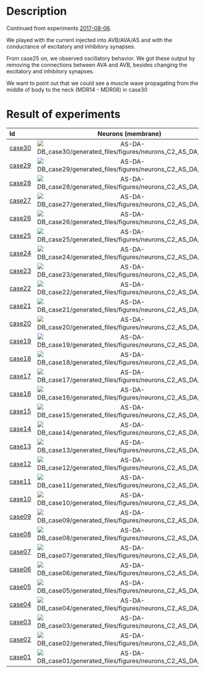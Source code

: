 # Description

Continued from experiments [2017-08-06](../2017-08-06/).

We played with the current injected into AVB/AVA/AS and with the conductance of excitatory and inhibitory synapses.

From case25 on, we observed oscillatory behavior.
We got these output by removing the connections between AVA and AVB, besides changing the excitatory and inhibitory synapses.

We want to point out that we could see a muscle wave propagating from the middle of body to the neck (MDR14 - MDR08) in case30 


# Result of experiments

| Id | Neurons (membrane) | Neurons (membrane) | Muscles (membrane) | Muscles (membrane) | Neurons (activity) | Neurons (activity) | Muscles (activity) | Muscles (activity) |
| :---         |     :---:      |     :---:     |     :---:     |     :---:     |     :---:     |     :---:     |     :---:     |     :---:     |
| [case30](AS-DA-DB_case30) | ![AS-DA-DB_case30/generated_files/figures/neurons_C2_AS_DA_DB.png](AS-DA-DB_case30/generated_files/figures/neurons_C2_AS_DA_DB.png "AS-DA-DB_case30/generated_files/figures/neurons_C2_AS_DA_DB") | ![AS-DA-DB_case30/generated_files/figures/traces_neuron_AS_DA_DB_C2.png](AS-DA-DB_case30/generated_files/figures/traces_neuron_AS_DA_DB_C2.png "AS-DA-DB_case30/generated_files/figures/traces_neuron_AS_DA_DB_C2") | ![AS-DA-DB_case30/generated_files/figures/muscles_C2_AS_DA_DB.png](AS-DA-DB_case30/generated_files/figures/muscles_C2_AS_DA_DB.png "AS-DA-DB_case30/generated_files/figures/muscles_C2_AS_DA_DB") | ![AS-DA-DB_case30/generated_files/figures/traces_muscles_AS_DA_DB_C2.png](AS-DA-DB_case30/generated_files/figures/traces_muscles_AS_DA_DB_C2.png "AS-DA-DB_case30/generated_files/figures/traces_muscles_AS_DA_DB_C2") | ![AS-DA-DB_case30/generated_files/figures/neuron_activity_C2_AS_DA_DB.png](AS-DA-DB_case30/generated_files/figures/neuron_activity_C2_AS_DA_DB.png "AS-DA-DB_case30/generated_files/figures/neuron_activity_C2_AS_DA_DB") | ![AS-DA-DB_case30/generated_files/figures/traces_neuron_activity_AS_DA_DB_C2.png](AS-DA-DB_case30/generated_files/figures/traces_neuron_activity_AS_DA_DB_C2.png "AS-DA-DB_case30/generated_files/figures/traces_neuron_activity_AS_DA_DB_C2") | ![AS-DA-DB_case30/generated_files/figures/muscle_activity_C2_AS_DA_DB.png](AS-DA-DB_case30/generated_files/figures/muscle_activity_C2_AS_DA_DB.png "AS-DA-DB_case30/generated_files/figures/muscle_activity_C2_AS_DA_DB") | ![AS-DA-DB_case30/generated_files/figures/traces_muscles_activity_AS_DA_DB_C2.png](AS-DA-DB_case30/generated_files/figures/traces_muscles_activity_AS_DA_DB_C2.png "AS-DA-DB_case30/generated_files/figures/traces_muscles_activity_AS_DA_DB_C2") |
| [case29](AS-DA-DB_case29) | ![AS-DA-DB_case29/generated_files/figures/neurons_C2_AS_DA_DB.png](AS-DA-DB_case29/generated_files/figures/neurons_C2_AS_DA_DB.png "AS-DA-DB_case29/generated_files/figures/neurons_C2_AS_DA_DB") | ![AS-DA-DB_case29/generated_files/figures/traces_neuron_AS_DA_DB_C2.png](AS-DA-DB_case29/generated_files/figures/traces_neuron_AS_DA_DB_C2.png "AS-DA-DB_case29/generated_files/figures/traces_neuron_AS_DA_DB_C2") | ![AS-DA-DB_case29/generated_files/figures/muscles_C2_AS_DA_DB.png](AS-DA-DB_case29/generated_files/figures/muscles_C2_AS_DA_DB.png "AS-DA-DB_case29/generated_files/figures/muscles_C2_AS_DA_DB") | ![AS-DA-DB_case29/generated_files/figures/traces_muscles_AS_DA_DB_C2.png](AS-DA-DB_case29/generated_files/figures/traces_muscles_AS_DA_DB_C2.png "AS-DA-DB_case29/generated_files/figures/traces_muscles_AS_DA_DB_C2") | ![AS-DA-DB_case29/generated_files/figures/neuron_activity_C2_AS_DA_DB.png](AS-DA-DB_case29/generated_files/figures/neuron_activity_C2_AS_DA_DB.png "AS-DA-DB_case29/generated_files/figures/neuron_activity_C2_AS_DA_DB") | ![AS-DA-DB_case29/generated_files/figures/traces_neuron_activity_AS_DA_DB_C2.png](AS-DA-DB_case29/generated_files/figures/traces_neuron_activity_AS_DA_DB_C2.png "AS-DA-DB_case29/generated_files/figures/traces_neuron_activity_AS_DA_DB_C2") | ![AS-DA-DB_case29/generated_files/figures/muscle_activity_C2_AS_DA_DB.png](AS-DA-DB_case29/generated_files/figures/muscle_activity_C2_AS_DA_DB.png "AS-DA-DB_case29/generated_files/figures/muscle_activity_C2_AS_DA_DB") | ![AS-DA-DB_case29/generated_files/figures/traces_muscles_activity_AS_DA_DB_C2.png](AS-DA-DB_case29/generated_files/figures/traces_muscles_activity_AS_DA_DB_C2.png "AS-DA-DB_case29/generated_files/figures/traces_muscles_activity_AS_DA_DB_C2") |
| [case28](AS-DA-DB_case28) | ![AS-DA-DB_case28/generated_files/figures/neurons_C2_AS_DA_DB.png](AS-DA-DB_case28/generated_files/figures/neurons_C2_AS_DA_DB.png "AS-DA-DB_case28/generated_files/figures/neurons_C2_AS_DA_DB") | ![AS-DA-DB_case28/generated_files/figures/traces_neuron_AS_DA_DB_C2.png](AS-DA-DB_case28/generated_files/figures/traces_neuron_AS_DA_DB_C2.png "AS-DA-DB_case28/generated_files/figures/traces_neuron_AS_DA_DB_C2") | ![AS-DA-DB_case28/generated_files/figures/muscles_C2_AS_DA_DB.png](AS-DA-DB_case28/generated_files/figures/muscles_C2_AS_DA_DB.png "AS-DA-DB_case28/generated_files/figures/muscles_C2_AS_DA_DB") | ![AS-DA-DB_case28/generated_files/figures/traces_muscles_AS_DA_DB_C2.png](AS-DA-DB_case28/generated_files/figures/traces_muscles_AS_DA_DB_C2.png "AS-DA-DB_case28/generated_files/figures/traces_muscles_AS_DA_DB_C2") | ![AS-DA-DB_case28/generated_files/figures/neuron_activity_C2_AS_DA_DB.png](AS-DA-DB_case28/generated_files/figures/neuron_activity_C2_AS_DA_DB.png "AS-DA-DB_case28/generated_files/figures/neuron_activity_C2_AS_DA_DB") | ![AS-DA-DB_case28/generated_files/figures/traces_neuron_activity_AS_DA_DB_C2.png](AS-DA-DB_case28/generated_files/figures/traces_neuron_activity_AS_DA_DB_C2.png "AS-DA-DB_case28/generated_files/figures/traces_neuron_activity_AS_DA_DB_C2") | ![AS-DA-DB_case28/generated_files/figures/muscle_activity_C2_AS_DA_DB.png](AS-DA-DB_case28/generated_files/figures/muscle_activity_C2_AS_DA_DB.png "AS-DA-DB_case28/generated_files/figures/muscle_activity_C2_AS_DA_DB") | ![AS-DA-DB_case28/generated_files/figures/traces_muscles_activity_AS_DA_DB_C2.png](AS-DA-DB_case28/generated_files/figures/traces_muscles_activity_AS_DA_DB_C2.png "AS-DA-DB_case28/generated_files/figures/traces_muscles_activity_AS_DA_DB_C2") |
| [case27](AS-DA-DB_case27) | ![AS-DA-DB_case27/generated_files/figures/neurons_C2_AS_DA_DB.png](AS-DA-DB_case27/generated_files/figures/neurons_C2_AS_DA_DB.png "AS-DA-DB_case27/generated_files/figures/neurons_C2_AS_DA_DB") | ![AS-DA-DB_case27/generated_files/figures/traces_neuron_AS_DA_DB_C2.png](AS-DA-DB_case27/generated_files/figures/traces_neuron_AS_DA_DB_C2.png "AS-DA-DB_case27/generated_files/figures/traces_neuron_AS_DA_DB_C2") | ![AS-DA-DB_case27/generated_files/figures/muscles_C2_AS_DA_DB.png](AS-DA-DB_case27/generated_files/figures/muscles_C2_AS_DA_DB.png "AS-DA-DB_case27/generated_files/figures/muscles_C2_AS_DA_DB") | ![AS-DA-DB_case27/generated_files/figures/traces_muscles_AS_DA_DB_C2.png](AS-DA-DB_case27/generated_files/figures/traces_muscles_AS_DA_DB_C2.png "AS-DA-DB_case27/generated_files/figures/traces_muscles_AS_DA_DB_C2") | ![AS-DA-DB_case27/generated_files/figures/neuron_activity_C2_AS_DA_DB.png](AS-DA-DB_case27/generated_files/figures/neuron_activity_C2_AS_DA_DB.png "AS-DA-DB_case27/generated_files/figures/neuron_activity_C2_AS_DA_DB") | ![AS-DA-DB_case27/generated_files/figures/traces_neuron_activity_AS_DA_DB_C2.png](AS-DA-DB_case27/generated_files/figures/traces_neuron_activity_AS_DA_DB_C2.png "AS-DA-DB_case27/generated_files/figures/traces_neuron_activity_AS_DA_DB_C2") | ![AS-DA-DB_case27/generated_files/figures/muscle_activity_C2_AS_DA_DB.png](AS-DA-DB_case27/generated_files/figures/muscle_activity_C2_AS_DA_DB.png "AS-DA-DB_case27/generated_files/figures/muscle_activity_C2_AS_DA_DB") | ![AS-DA-DB_case27/generated_files/figures/traces_muscles_activity_AS_DA_DB_C2.png](AS-DA-DB_case27/generated_files/figures/traces_muscles_activity_AS_DA_DB_C2.png "AS-DA-DB_case27/generated_files/figures/traces_muscles_activity_AS_DA_DB_C2") |
| [case26](AS-DA-DB_case26) | ![AS-DA-DB_case26/generated_files/figures/neurons_C2_AS_DA_DB.png](AS-DA-DB_case26/generated_files/figures/neurons_C2_AS_DA_DB.png "AS-DA-DB_case26/generated_files/figures/neurons_C2_AS_DA_DB") | ![AS-DA-DB_case26/generated_files/figures/traces_neuron_AS_DA_DB_C2.png](AS-DA-DB_case26/generated_files/figures/traces_neuron_AS_DA_DB_C2.png "AS-DA-DB_case26/generated_files/figures/traces_neuron_AS_DA_DB_C2") | ![AS-DA-DB_case26/generated_files/figures/muscles_C2_AS_DA_DB.png](AS-DA-DB_case26/generated_files/figures/muscles_C2_AS_DA_DB.png "AS-DA-DB_case26/generated_files/figures/muscles_C2_AS_DA_DB") | ![AS-DA-DB_case26/generated_files/figures/traces_muscles_AS_DA_DB_C2.png](AS-DA-DB_case26/generated_files/figures/traces_muscles_AS_DA_DB_C2.png "AS-DA-DB_case26/generated_files/figures/traces_muscles_AS_DA_DB_C2") | ![AS-DA-DB_case26/generated_files/figures/neuron_activity_C2_AS_DA_DB.png](AS-DA-DB_case26/generated_files/figures/neuron_activity_C2_AS_DA_DB.png "AS-DA-DB_case26/generated_files/figures/neuron_activity_C2_AS_DA_DB") | ![AS-DA-DB_case26/generated_files/figures/traces_neuron_activity_AS_DA_DB_C2.png](AS-DA-DB_case26/generated_files/figures/traces_neuron_activity_AS_DA_DB_C2.png "AS-DA-DB_case26/generated_files/figures/traces_neuron_activity_AS_DA_DB_C2") | ![AS-DA-DB_case26/generated_files/figures/muscle_activity_C2_AS_DA_DB.png](AS-DA-DB_case26/generated_files/figures/muscle_activity_C2_AS_DA_DB.png "AS-DA-DB_case26/generated_files/figures/muscle_activity_C2_AS_DA_DB") | ![AS-DA-DB_case26/generated_files/figures/traces_muscles_activity_AS_DA_DB_C2.png](AS-DA-DB_case26/generated_files/figures/traces_muscles_activity_AS_DA_DB_C2.png "AS-DA-DB_case26/generated_files/figures/traces_muscles_activity_AS_DA_DB_C2") |
| [case25](AS-DA-DB_case25) | ![AS-DA-DB_case25/generated_files/figures/neurons_C2_AS_DA_DB.png](AS-DA-DB_case25/generated_files/figures/neurons_C2_AS_DA_DB.png "AS-DA-DB_case25/generated_files/figures/neurons_C2_AS_DA_DB") | ![AS-DA-DB_case25/generated_files/figures/traces_neuron_AS_DA_DB_C2.png](AS-DA-DB_case25/generated_files/figures/traces_neuron_AS_DA_DB_C2.png "AS-DA-DB_case25/generated_files/figures/traces_neuron_AS_DA_DB_C2") | ![AS-DA-DB_case25/generated_files/figures/muscles_C2_AS_DA_DB.png](AS-DA-DB_case25/generated_files/figures/muscles_C2_AS_DA_DB.png "AS-DA-DB_case25/generated_files/figures/muscles_C2_AS_DA_DB") | ![AS-DA-DB_case25/generated_files/figures/traces_muscles_AS_DA_DB_C2.png](AS-DA-DB_case25/generated_files/figures/traces_muscles_AS_DA_DB_C2.png "AS-DA-DB_case25/generated_files/figures/traces_muscles_AS_DA_DB_C2") | ![AS-DA-DB_case25/generated_files/figures/neuron_activity_C2_AS_DA_DB.png](AS-DA-DB_case25/generated_files/figures/neuron_activity_C2_AS_DA_DB.png "AS-DA-DB_case25/generated_files/figures/neuron_activity_C2_AS_DA_DB") | ![AS-DA-DB_case25/generated_files/figures/traces_neuron_activity_AS_DA_DB_C2.png](AS-DA-DB_case25/generated_files/figures/traces_neuron_activity_AS_DA_DB_C2.png "AS-DA-DB_case25/generated_files/figures/traces_neuron_activity_AS_DA_DB_C2") | ![AS-DA-DB_case25/generated_files/figures/muscle_activity_C2_AS_DA_DB.png](AS-DA-DB_case25/generated_files/figures/muscle_activity_C2_AS_DA_DB.png "AS-DA-DB_case25/generated_files/figures/muscle_activity_C2_AS_DA_DB") | ![AS-DA-DB_case25/generated_files/figures/traces_muscles_activity_AS_DA_DB_C2.png](AS-DA-DB_case25/generated_files/figures/traces_muscles_activity_AS_DA_DB_C2.png "AS-DA-DB_case25/generated_files/figures/traces_muscles_activity_AS_DA_DB_C2") |
| [case24](AS-DA-DB_case24) | ![AS-DA-DB_case24/generated_files/figures/neurons_C2_AS_DA_DB.png](AS-DA-DB_case24/generated_files/figures/neurons_C2_AS_DA_DB.png "AS-DA-DB_case24/generated_files/figures/neurons_C2_AS_DA_DB") | ![AS-DA-DB_case24/generated_files/figures/traces_neuron_AS_DA_DB_C2.png](AS-DA-DB_case24/generated_files/figures/traces_neuron_AS_DA_DB_C2.png "AS-DA-DB_case24/generated_files/figures/traces_neuron_AS_DA_DB_C2") | ![AS-DA-DB_case24/generated_files/figures/muscles_C2_AS_DA_DB.png](AS-DA-DB_case24/generated_files/figures/muscles_C2_AS_DA_DB.png "AS-DA-DB_case24/generated_files/figures/muscles_C2_AS_DA_DB") | ![AS-DA-DB_case24/generated_files/figures/traces_muscles_AS_DA_DB_C2.png](AS-DA-DB_case24/generated_files/figures/traces_muscles_AS_DA_DB_C2.png "AS-DA-DB_case24/generated_files/figures/traces_muscles_AS_DA_DB_C2") | ![AS-DA-DB_case24/generated_files/figures/neuron_activity_C2_AS_DA_DB.png](AS-DA-DB_case24/generated_files/figures/neuron_activity_C2_AS_DA_DB.png "AS-DA-DB_case24/generated_files/figures/neuron_activity_C2_AS_DA_DB") | ![AS-DA-DB_case24/generated_files/figures/traces_neuron_activity_AS_DA_DB_C2.png](AS-DA-DB_case24/generated_files/figures/traces_neuron_activity_AS_DA_DB_C2.png "AS-DA-DB_case24/generated_files/figures/traces_neuron_activity_AS_DA_DB_C2") | ![AS-DA-DB_case24/generated_files/figures/muscle_activity_C2_AS_DA_DB.png](AS-DA-DB_case24/generated_files/figures/muscle_activity_C2_AS_DA_DB.png "AS-DA-DB_case24/generated_files/figures/muscle_activity_C2_AS_DA_DB") | ![AS-DA-DB_case24/generated_files/figures/traces_muscles_activity_AS_DA_DB_C2.png](AS-DA-DB_case24/generated_files/figures/traces_muscles_activity_AS_DA_DB_C2.png "AS-DA-DB_case24/generated_files/figures/traces_muscles_activity_AS_DA_DB_C2") |
| [case23](AS-DA-DB_case23) | ![AS-DA-DB_case23/generated_files/figures/neurons_C2_AS_DA_DB.png](AS-DA-DB_case23/generated_files/figures/neurons_C2_AS_DA_DB.png "AS-DA-DB_case23/generated_files/figures/neurons_C2_AS_DA_DB") | ![AS-DA-DB_case23/generated_files/figures/traces_neuron_AS_DA_DB_C2.png](AS-DA-DB_case23/generated_files/figures/traces_neuron_AS_DA_DB_C2.png "AS-DA-DB_case23/generated_files/figures/traces_neuron_AS_DA_DB_C2") | ![AS-DA-DB_case23/generated_files/figures/muscles_C2_AS_DA_DB.png](AS-DA-DB_case23/generated_files/figures/muscles_C2_AS_DA_DB.png "AS-DA-DB_case23/generated_files/figures/muscles_C2_AS_DA_DB") | ![AS-DA-DB_case23/generated_files/figures/traces_muscles_AS_DA_DB_C2.png](AS-DA-DB_case23/generated_files/figures/traces_muscles_AS_DA_DB_C2.png "AS-DA-DB_case23/generated_files/figures/traces_muscles_AS_DA_DB_C2") | ![AS-DA-DB_case23/generated_files/figures/neuron_activity_C2_AS_DA_DB.png](AS-DA-DB_case23/generated_files/figures/neuron_activity_C2_AS_DA_DB.png "AS-DA-DB_case23/generated_files/figures/neuron_activity_C2_AS_DA_DB") | ![AS-DA-DB_case23/generated_files/figures/traces_neuron_activity_AS_DA_DB_C2.png](AS-DA-DB_case23/generated_files/figures/traces_neuron_activity_AS_DA_DB_C2.png "AS-DA-DB_case23/generated_files/figures/traces_neuron_activity_AS_DA_DB_C2") | ![AS-DA-DB_case23/generated_files/figures/muscle_activity_C2_AS_DA_DB.png](AS-DA-DB_case23/generated_files/figures/muscle_activity_C2_AS_DA_DB.png "AS-DA-DB_case23/generated_files/figures/muscle_activity_C2_AS_DA_DB") | ![AS-DA-DB_case23/generated_files/figures/traces_muscles_activity_AS_DA_DB_C2.png](AS-DA-DB_case23/generated_files/figures/traces_muscles_activity_AS_DA_DB_C2.png "AS-DA-DB_case23/generated_files/figures/traces_muscles_activity_AS_DA_DB_C2") |
| [case22](AS-DA-DB_case22) | ![AS-DA-DB_case22/generated_files/figures/neurons_C2_AS_DA_DB.png](AS-DA-DB_case22/generated_files/figures/neurons_C2_AS_DA_DB.png "AS-DA-DB_case22/generated_files/figures/neurons_C2_AS_DA_DB") | ![AS-DA-DB_case22/generated_files/figures/traces_neuron_AS_DA_DB_C2.png](AS-DA-DB_case22/generated_files/figures/traces_neuron_AS_DA_DB_C2.png "AS-DA-DB_case22/generated_files/figures/traces_neuron_AS_DA_DB_C2") | ![AS-DA-DB_case22/generated_files/figures/muscles_C2_AS_DA_DB.png](AS-DA-DB_case22/generated_files/figures/muscles_C2_AS_DA_DB.png "AS-DA-DB_case22/generated_files/figures/muscles_C2_AS_DA_DB") | ![AS-DA-DB_case22/generated_files/figures/traces_muscles_AS_DA_DB_C2.png](AS-DA-DB_case22/generated_files/figures/traces_muscles_AS_DA_DB_C2.png "AS-DA-DB_case22/generated_files/figures/traces_muscles_AS_DA_DB_C2") | ![AS-DA-DB_case22/generated_files/figures/neuron_activity_C2_AS_DA_DB.png](AS-DA-DB_case22/generated_files/figures/neuron_activity_C2_AS_DA_DB.png "AS-DA-DB_case22/generated_files/figures/neuron_activity_C2_AS_DA_DB") | ![AS-DA-DB_case22/generated_files/figures/traces_neuron_activity_AS_DA_DB_C2.png](AS-DA-DB_case22/generated_files/figures/traces_neuron_activity_AS_DA_DB_C2.png "AS-DA-DB_case22/generated_files/figures/traces_neuron_activity_AS_DA_DB_C2") | ![AS-DA-DB_case22/generated_files/figures/muscle_activity_C2_AS_DA_DB.png](AS-DA-DB_case22/generated_files/figures/muscle_activity_C2_AS_DA_DB.png "AS-DA-DB_case22/generated_files/figures/muscle_activity_C2_AS_DA_DB") | ![AS-DA-DB_case22/generated_files/figures/traces_muscles_activity_AS_DA_DB_C2.png](AS-DA-DB_case22/generated_files/figures/traces_muscles_activity_AS_DA_DB_C2.png "AS-DA-DB_case22/generated_files/figures/traces_muscles_activity_AS_DA_DB_C2") |
| [case21](AS-DA-DB_case21) | ![AS-DA-DB_case21/generated_files/figures/neurons_C2_AS_DA_DB.png](AS-DA-DB_case21/generated_files/figures/neurons_C2_AS_DA_DB.png "AS-DA-DB_case21/generated_files/figures/neurons_C2_AS_DA_DB") | ![AS-DA-DB_case21/generated_files/figures/traces_neuron_AS_DA_DB_C2.png](AS-DA-DB_case21/generated_files/figures/traces_neuron_AS_DA_DB_C2.png "AS-DA-DB_case21/generated_files/figures/traces_neuron_AS_DA_DB_C2") | ![AS-DA-DB_case21/generated_files/figures/muscles_C2_AS_DA_DB.png](AS-DA-DB_case21/generated_files/figures/muscles_C2_AS_DA_DB.png "AS-DA-DB_case21/generated_files/figures/muscles_C2_AS_DA_DB") | ![AS-DA-DB_case21/generated_files/figures/traces_muscles_AS_DA_DB_C2.png](AS-DA-DB_case21/generated_files/figures/traces_muscles_AS_DA_DB_C2.png "AS-DA-DB_case21/generated_files/figures/traces_muscles_AS_DA_DB_C2") | ![AS-DA-DB_case21/generated_files/figures/neuron_activity_C2_AS_DA_DB.png](AS-DA-DB_case21/generated_files/figures/neuron_activity_C2_AS_DA_DB.png "AS-DA-DB_case21/generated_files/figures/neuron_activity_C2_AS_DA_DB") | ![AS-DA-DB_case21/generated_files/figures/traces_neuron_activity_AS_DA_DB_C2.png](AS-DA-DB_case21/generated_files/figures/traces_neuron_activity_AS_DA_DB_C2.png "AS-DA-DB_case21/generated_files/figures/traces_neuron_activity_AS_DA_DB_C2") | ![AS-DA-DB_case21/generated_files/figures/muscle_activity_C2_AS_DA_DB.png](AS-DA-DB_case21/generated_files/figures/muscle_activity_C2_AS_DA_DB.png "AS-DA-DB_case21/generated_files/figures/muscle_activity_C2_AS_DA_DB") | ![AS-DA-DB_case21/generated_files/figures/traces_muscles_activity_AS_DA_DB_C2.png](AS-DA-DB_case21/generated_files/figures/traces_muscles_activity_AS_DA_DB_C2.png "AS-DA-DB_case21/generated_files/figures/traces_muscles_activity_AS_DA_DB_C2") |
| [case20](AS-DA-DB_case20) | ![AS-DA-DB_case20/generated_files/figures/neurons_C2_AS_DA_DB.png](AS-DA-DB_case20/generated_files/figures/neurons_C2_AS_DA_DB.png "AS-DA-DB_case20/generated_files/figures/neurons_C2_AS_DA_DB") | ![AS-DA-DB_case20/generated_files/figures/traces_neuron_AS_DA_DB_C2.png](AS-DA-DB_case20/generated_files/figures/traces_neuron_AS_DA_DB_C2.png "AS-DA-DB_case20/generated_files/figures/traces_neuron_AS_DA_DB_C2") | ![AS-DA-DB_case20/generated_files/figures/muscles_C2_AS_DA_DB.png](AS-DA-DB_case20/generated_files/figures/muscles_C2_AS_DA_DB.png "AS-DA-DB_case20/generated_files/figures/muscles_C2_AS_DA_DB") | ![AS-DA-DB_case20/generated_files/figures/traces_muscles_AS_DA_DB_C2.png](AS-DA-DB_case20/generated_files/figures/traces_muscles_AS_DA_DB_C2.png "AS-DA-DB_case20/generated_files/figures/traces_muscles_AS_DA_DB_C2") | ![AS-DA-DB_case20/generated_files/figures/neuron_activity_C2_AS_DA_DB.png](AS-DA-DB_case20/generated_files/figures/neuron_activity_C2_AS_DA_DB.png "AS-DA-DB_case20/generated_files/figures/neuron_activity_C2_AS_DA_DB") | ![AS-DA-DB_case20/generated_files/figures/traces_neuron_activity_AS_DA_DB_C2.png](AS-DA-DB_case20/generated_files/figures/traces_neuron_activity_AS_DA_DB_C2.png "AS-DA-DB_case20/generated_files/figures/traces_neuron_activity_AS_DA_DB_C2") | ![AS-DA-DB_case20/generated_files/figures/muscle_activity_C2_AS_DA_DB.png](AS-DA-DB_case20/generated_files/figures/muscle_activity_C2_AS_DA_DB.png "AS-DA-DB_case20/generated_files/figures/muscle_activity_C2_AS_DA_DB") | ![AS-DA-DB_case20/generated_files/figures/traces_muscles_activity_AS_DA_DB_C2.png](AS-DA-DB_case20/generated_files/figures/traces_muscles_activity_AS_DA_DB_C2.png "AS-DA-DB_case20/generated_files/figures/traces_muscles_activity_AS_DA_DB_C2") |
| [case19](AS-DA-DB_case19) | ![AS-DA-DB_case19/generated_files/figures/neurons_C2_AS_DA_DB.png](AS-DA-DB_case19/generated_files/figures/neurons_C2_AS_DA_DB.png "AS-DA-DB_case19/generated_files/figures/neurons_C2_AS_DA_DB") | ![AS-DA-DB_case19/generated_files/figures/traces_neuron_AS_DA_DB_C2.png](AS-DA-DB_case19/generated_files/figures/traces_neuron_AS_DA_DB_C2.png "AS-DA-DB_case19/generated_files/figures/traces_neuron_AS_DA_DB_C2") | ![AS-DA-DB_case19/generated_files/figures/muscles_C2_AS_DA_DB.png](AS-DA-DB_case19/generated_files/figures/muscles_C2_AS_DA_DB.png "AS-DA-DB_case19/generated_files/figures/muscles_C2_AS_DA_DB") | ![AS-DA-DB_case19/generated_files/figures/traces_muscles_AS_DA_DB_C2.png](AS-DA-DB_case19/generated_files/figures/traces_muscles_AS_DA_DB_C2.png "AS-DA-DB_case19/generated_files/figures/traces_muscles_AS_DA_DB_C2") | ![AS-DA-DB_case19/generated_files/figures/neuron_activity_C2_AS_DA_DB.png](AS-DA-DB_case19/generated_files/figures/neuron_activity_C2_AS_DA_DB.png "AS-DA-DB_case19/generated_files/figures/neuron_activity_C2_AS_DA_DB") | ![AS-DA-DB_case19/generated_files/figures/traces_neuron_activity_AS_DA_DB_C2.png](AS-DA-DB_case19/generated_files/figures/traces_neuron_activity_AS_DA_DB_C2.png "AS-DA-DB_case19/generated_files/figures/traces_neuron_activity_AS_DA_DB_C2") | ![AS-DA-DB_case19/generated_files/figures/muscle_activity_C2_AS_DA_DB.png](AS-DA-DB_case19/generated_files/figures/muscle_activity_C2_AS_DA_DB.png "AS-DA-DB_case19/generated_files/figures/muscle_activity_C2_AS_DA_DB") | ![AS-DA-DB_case19/generated_files/figures/traces_muscles_activity_AS_DA_DB_C2.png](AS-DA-DB_case19/generated_files/figures/traces_muscles_activity_AS_DA_DB_C2.png "AS-DA-DB_case19/generated_files/figures/traces_muscles_activity_AS_DA_DB_C2") |
| [case18](AS-DA-DB_case18) | ![AS-DA-DB_case18/generated_files/figures/neurons_C2_AS_DA_DB.png](AS-DA-DB_case18/generated_files/figures/neurons_C2_AS_DA_DB.png "AS-DA-DB_case18/generated_files/figures/neurons_C2_AS_DA_DB") | ![AS-DA-DB_case18/generated_files/figures/traces_neuron_AS_DA_DB_C2.png](AS-DA-DB_case18/generated_files/figures/traces_neuron_AS_DA_DB_C2.png "AS-DA-DB_case18/generated_files/figures/traces_neuron_AS_DA_DB_C2") | ![AS-DA-DB_case18/generated_files/figures/muscles_C2_AS_DA_DB.png](AS-DA-DB_case18/generated_files/figures/muscles_C2_AS_DA_DB.png "AS-DA-DB_case18/generated_files/figures/muscles_C2_AS_DA_DB") | ![AS-DA-DB_case18/generated_files/figures/traces_muscles_AS_DA_DB_C2.png](AS-DA-DB_case18/generated_files/figures/traces_muscles_AS_DA_DB_C2.png "AS-DA-DB_case18/generated_files/figures/traces_muscles_AS_DA_DB_C2") | ![AS-DA-DB_case18/generated_files/figures/neuron_activity_C2_AS_DA_DB.png](AS-DA-DB_case18/generated_files/figures/neuron_activity_C2_AS_DA_DB.png "AS-DA-DB_case18/generated_files/figures/neuron_activity_C2_AS_DA_DB") | ![AS-DA-DB_case18/generated_files/figures/traces_neuron_activity_AS_DA_DB_C2.png](AS-DA-DB_case18/generated_files/figures/traces_neuron_activity_AS_DA_DB_C2.png "AS-DA-DB_case18/generated_files/figures/traces_neuron_activity_AS_DA_DB_C2") | ![AS-DA-DB_case18/generated_files/figures/muscle_activity_C2_AS_DA_DB.png](AS-DA-DB_case18/generated_files/figures/muscle_activity_C2_AS_DA_DB.png "AS-DA-DB_case18/generated_files/figures/muscle_activity_C2_AS_DA_DB") | ![AS-DA-DB_case18/generated_files/figures/traces_muscles_activity_AS_DA_DB_C2.png](AS-DA-DB_case18/generated_files/figures/traces_muscles_activity_AS_DA_DB_C2.png "AS-DA-DB_case18/generated_files/figures/traces_muscles_activity_AS_DA_DB_C2") |
| [case17](AS-DA-DB_case17) | ![AS-DA-DB_case17/generated_files/figures/neurons_C2_AS_DA_DB.png](AS-DA-DB_case17/generated_files/figures/neurons_C2_AS_DA_DB.png "AS-DA-DB_case17/generated_files/figures/neurons_C2_AS_DA_DB") | ![AS-DA-DB_case17/generated_files/figures/traces_neuron_AS_DA_DB_C2.png](AS-DA-DB_case17/generated_files/figures/traces_neuron_AS_DA_DB_C2.png "AS-DA-DB_case17/generated_files/figures/traces_neuron_AS_DA_DB_C2") | ![AS-DA-DB_case17/generated_files/figures/muscles_C2_AS_DA_DB.png](AS-DA-DB_case17/generated_files/figures/muscles_C2_AS_DA_DB.png "AS-DA-DB_case17/generated_files/figures/muscles_C2_AS_DA_DB") | ![AS-DA-DB_case17/generated_files/figures/traces_muscles_AS_DA_DB_C2.png](AS-DA-DB_case17/generated_files/figures/traces_muscles_AS_DA_DB_C2.png "AS-DA-DB_case17/generated_files/figures/traces_muscles_AS_DA_DB_C2") | ![AS-DA-DB_case17/generated_files/figures/neuron_activity_C2_AS_DA_DB.png](AS-DA-DB_case17/generated_files/figures/neuron_activity_C2_AS_DA_DB.png "AS-DA-DB_case17/generated_files/figures/neuron_activity_C2_AS_DA_DB") | ![AS-DA-DB_case17/generated_files/figures/traces_neuron_activity_AS_DA_DB_C2.png](AS-DA-DB_case17/generated_files/figures/traces_neuron_activity_AS_DA_DB_C2.png "AS-DA-DB_case17/generated_files/figures/traces_neuron_activity_AS_DA_DB_C2") | ![AS-DA-DB_case17/generated_files/figures/muscle_activity_C2_AS_DA_DB.png](AS-DA-DB_case17/generated_files/figures/muscle_activity_C2_AS_DA_DB.png "AS-DA-DB_case17/generated_files/figures/muscle_activity_C2_AS_DA_DB") | ![AS-DA-DB_case17/generated_files/figures/traces_muscles_activity_AS_DA_DB_C2.png](AS-DA-DB_case17/generated_files/figures/traces_muscles_activity_AS_DA_DB_C2.png "AS-DA-DB_case17/generated_files/figures/traces_muscles_activity_AS_DA_DB_C2") |
| [case16](AS-DA-DB_case16) | ![AS-DA-DB_case16/generated_files/figures/neurons_C2_AS_DA_DB.png](AS-DA-DB_case16/generated_files/figures/neurons_C2_AS_DA_DB.png "AS-DA-DB_case16/generated_files/figures/neurons_C2_AS_DA_DB") | ![AS-DA-DB_case16/generated_files/figures/traces_neuron_AS_DA_DB_C2.png](AS-DA-DB_case16/generated_files/figures/traces_neuron_AS_DA_DB_C2.png "AS-DA-DB_case16/generated_files/figures/traces_neuron_AS_DA_DB_C2") | ![AS-DA-DB_case16/generated_files/figures/muscles_C2_AS_DA_DB.png](AS-DA-DB_case16/generated_files/figures/muscles_C2_AS_DA_DB.png "AS-DA-DB_case16/generated_files/figures/muscles_C2_AS_DA_DB") | ![AS-DA-DB_case16/generated_files/figures/traces_muscles_AS_DA_DB_C2.png](AS-DA-DB_case16/generated_files/figures/traces_muscles_AS_DA_DB_C2.png "AS-DA-DB_case16/generated_files/figures/traces_muscles_AS_DA_DB_C2") | ![AS-DA-DB_case16/generated_files/figures/neuron_activity_C2_AS_DA_DB.png](AS-DA-DB_case16/generated_files/figures/neuron_activity_C2_AS_DA_DB.png "AS-DA-DB_case16/generated_files/figures/neuron_activity_C2_AS_DA_DB") | ![AS-DA-DB_case16/generated_files/figures/traces_neuron_activity_AS_DA_DB_C2.png](AS-DA-DB_case16/generated_files/figures/traces_neuron_activity_AS_DA_DB_C2.png "AS-DA-DB_case16/generated_files/figures/traces_neuron_activity_AS_DA_DB_C2") | ![AS-DA-DB_case16/generated_files/figures/muscle_activity_C2_AS_DA_DB.png](AS-DA-DB_case16/generated_files/figures/muscle_activity_C2_AS_DA_DB.png "AS-DA-DB_case16/generated_files/figures/muscle_activity_C2_AS_DA_DB") | ![AS-DA-DB_case16/generated_files/figures/traces_muscles_activity_AS_DA_DB_C2.png](AS-DA-DB_case16/generated_files/figures/traces_muscles_activity_AS_DA_DB_C2.png "AS-DA-DB_case16/generated_files/figures/traces_muscles_activity_AS_DA_DB_C2") |
| [case15](AS-DA-DB_case15) | ![AS-DA-DB_case15/generated_files/figures/neurons_C2_AS_DA_DB.png](AS-DA-DB_case15/generated_files/figures/neurons_C2_AS_DA_DB.png "AS-DA-DB_case15/generated_files/figures/neurons_C2_AS_DA_DB") | ![AS-DA-DB_case15/generated_files/figures/traces_neuron_AS_DA_DB_C2.png](AS-DA-DB_case15/generated_files/figures/traces_neuron_AS_DA_DB_C2.png "AS-DA-DB_case15/generated_files/figures/traces_neuron_AS_DA_DB_C2") | ![AS-DA-DB_case15/generated_files/figures/muscles_C2_AS_DA_DB.png](AS-DA-DB_case15/generated_files/figures/muscles_C2_AS_DA_DB.png "AS-DA-DB_case15/generated_files/figures/muscles_C2_AS_DA_DB") | ![AS-DA-DB_case15/generated_files/figures/traces_muscles_AS_DA_DB_C2.png](AS-DA-DB_case15/generated_files/figures/traces_muscles_AS_DA_DB_C2.png "AS-DA-DB_case15/generated_files/figures/traces_muscles_AS_DA_DB_C2") | ![AS-DA-DB_case15/generated_files/figures/neuron_activity_C2_AS_DA_DB.png](AS-DA-DB_case15/generated_files/figures/neuron_activity_C2_AS_DA_DB.png "AS-DA-DB_case15/generated_files/figures/neuron_activity_C2_AS_DA_DB") | ![AS-DA-DB_case15/generated_files/figures/traces_neuron_activity_AS_DA_DB_C2.png](AS-DA-DB_case15/generated_files/figures/traces_neuron_activity_AS_DA_DB_C2.png "AS-DA-DB_case15/generated_files/figures/traces_neuron_activity_AS_DA_DB_C2") | ![AS-DA-DB_case15/generated_files/figures/muscle_activity_C2_AS_DA_DB.png](AS-DA-DB_case15/generated_files/figures/muscle_activity_C2_AS_DA_DB.png "AS-DA-DB_case15/generated_files/figures/muscle_activity_C2_AS_DA_DB") | ![AS-DA-DB_case15/generated_files/figures/traces_muscles_activity_AS_DA_DB_C2.png](AS-DA-DB_case15/generated_files/figures/traces_muscles_activity_AS_DA_DB_C2.png "AS-DA-DB_case15/generated_files/figures/traces_muscles_activity_AS_DA_DB_C2") |
| [case14](AS-DA-DB_case14) | ![AS-DA-DB_case14/generated_files/figures/neurons_C2_AS_DA_DB.png](AS-DA-DB_case14/generated_files/figures/neurons_C2_AS_DA_DB.png "AS-DA-DB_case14/generated_files/figures/neurons_C2_AS_DA_DB") | ![AS-DA-DB_case14/generated_files/figures/traces_neuron_AS_DA_DB_C2.png](AS-DA-DB_case14/generated_files/figures/traces_neuron_AS_DA_DB_C2.png "AS-DA-DB_case14/generated_files/figures/traces_neuron_AS_DA_DB_C2") | ![AS-DA-DB_case14/generated_files/figures/muscles_C2_AS_DA_DB.png](AS-DA-DB_case14/generated_files/figures/muscles_C2_AS_DA_DB.png "AS-DA-DB_case14/generated_files/figures/muscles_C2_AS_DA_DB") | ![AS-DA-DB_case14/generated_files/figures/traces_muscles_AS_DA_DB_C2.png](AS-DA-DB_case14/generated_files/figures/traces_muscles_AS_DA_DB_C2.png "AS-DA-DB_case14/generated_files/figures/traces_muscles_AS_DA_DB_C2") | ![AS-DA-DB_case14/generated_files/figures/neuron_activity_C2_AS_DA_DB.png](AS-DA-DB_case14/generated_files/figures/neuron_activity_C2_AS_DA_DB.png "AS-DA-DB_case14/generated_files/figures/neuron_activity_C2_AS_DA_DB") | ![AS-DA-DB_case14/generated_files/figures/traces_neuron_activity_AS_DA_DB_C2.png](AS-DA-DB_case14/generated_files/figures/traces_neuron_activity_AS_DA_DB_C2.png "AS-DA-DB_case14/generated_files/figures/traces_neuron_activity_AS_DA_DB_C2") | ![AS-DA-DB_case14/generated_files/figures/muscle_activity_C2_AS_DA_DB.png](AS-DA-DB_case14/generated_files/figures/muscle_activity_C2_AS_DA_DB.png "AS-DA-DB_case14/generated_files/figures/muscle_activity_C2_AS_DA_DB") | ![AS-DA-DB_case14/generated_files/figures/traces_muscles_activity_AS_DA_DB_C2.png](AS-DA-DB_case14/generated_files/figures/traces_muscles_activity_AS_DA_DB_C2.png "AS-DA-DB_case14/generated_files/figures/traces_muscles_activity_AS_DA_DB_C2") |
| [case13](AS-DA-DB_case13) | ![AS-DA-DB_case13/generated_files/figures/neurons_C2_AS_DA_DB.png](AS-DA-DB_case13/generated_files/figures/neurons_C2_AS_DA_DB.png "AS-DA-DB_case13/generated_files/figures/neurons_C2_AS_DA_DB") | ![AS-DA-DB_case13/generated_files/figures/traces_neuron_AS_DA_DB_C2.png](AS-DA-DB_case13/generated_files/figures/traces_neuron_AS_DA_DB_C2.png "AS-DA-DB_case13/generated_files/figures/traces_neuron_AS_DA_DB_C2") | ![AS-DA-DB_case13/generated_files/figures/muscles_C2_AS_DA_DB.png](AS-DA-DB_case13/generated_files/figures/muscles_C2_AS_DA_DB.png "AS-DA-DB_case13/generated_files/figures/muscles_C2_AS_DA_DB") | ![AS-DA-DB_case13/generated_files/figures/traces_muscles_AS_DA_DB_C2.png](AS-DA-DB_case13/generated_files/figures/traces_muscles_AS_DA_DB_C2.png "AS-DA-DB_case13/generated_files/figures/traces_muscles_AS_DA_DB_C2") | ![AS-DA-DB_case13/generated_files/figures/neuron_activity_C2_AS_DA_DB.png](AS-DA-DB_case13/generated_files/figures/neuron_activity_C2_AS_DA_DB.png "AS-DA-DB_case13/generated_files/figures/neuron_activity_C2_AS_DA_DB") | ![AS-DA-DB_case13/generated_files/figures/traces_neuron_activity_AS_DA_DB_C2.png](AS-DA-DB_case13/generated_files/figures/traces_neuron_activity_AS_DA_DB_C2.png "AS-DA-DB_case13/generated_files/figures/traces_neuron_activity_AS_DA_DB_C2") | ![AS-DA-DB_case13/generated_files/figures/muscle_activity_C2_AS_DA_DB.png](AS-DA-DB_case13/generated_files/figures/muscle_activity_C2_AS_DA_DB.png "AS-DA-DB_case13/generated_files/figures/muscle_activity_C2_AS_DA_DB") | ![AS-DA-DB_case13/generated_files/figures/traces_muscles_activity_AS_DA_DB_C2.png](AS-DA-DB_case13/generated_files/figures/traces_muscles_activity_AS_DA_DB_C2.png "AS-DA-DB_case13/generated_files/figures/traces_muscles_activity_AS_DA_DB_C2") |
| [case12](AS-DA-DB_case12) | ![AS-DA-DB_case12/generated_files/figures/neurons_C2_AS_DA_DB.png](AS-DA-DB_case12/generated_files/figures/neurons_C2_AS_DA_DB.png "AS-DA-DB_case12/generated_files/figures/neurons_C2_AS_DA_DB") | ![AS-DA-DB_case12/generated_files/figures/traces_neuron_AS_DA_DB_C2.png](AS-DA-DB_case12/generated_files/figures/traces_neuron_AS_DA_DB_C2.png "AS-DA-DB_case12/generated_files/figures/traces_neuron_AS_DA_DB_C2") | ![AS-DA-DB_case12/generated_files/figures/muscles_C2_AS_DA_DB.png](AS-DA-DB_case12/generated_files/figures/muscles_C2_AS_DA_DB.png "AS-DA-DB_case12/generated_files/figures/muscles_C2_AS_DA_DB") | ![AS-DA-DB_case12/generated_files/figures/traces_muscles_AS_DA_DB_C2.png](AS-DA-DB_case12/generated_files/figures/traces_muscles_AS_DA_DB_C2.png "AS-DA-DB_case12/generated_files/figures/traces_muscles_AS_DA_DB_C2") | ![AS-DA-DB_case12/generated_files/figures/neuron_activity_C2_AS_DA_DB.png](AS-DA-DB_case12/generated_files/figures/neuron_activity_C2_AS_DA_DB.png "AS-DA-DB_case12/generated_files/figures/neuron_activity_C2_AS_DA_DB") | ![AS-DA-DB_case12/generated_files/figures/traces_neuron_activity_AS_DA_DB_C2.png](AS-DA-DB_case12/generated_files/figures/traces_neuron_activity_AS_DA_DB_C2.png "AS-DA-DB_case12/generated_files/figures/traces_neuron_activity_AS_DA_DB_C2") | ![AS-DA-DB_case12/generated_files/figures/muscle_activity_C2_AS_DA_DB.png](AS-DA-DB_case12/generated_files/figures/muscle_activity_C2_AS_DA_DB.png "AS-DA-DB_case12/generated_files/figures/muscle_activity_C2_AS_DA_DB") | ![AS-DA-DB_case12/generated_files/figures/traces_muscles_activity_AS_DA_DB_C2.png](AS-DA-DB_case12/generated_files/figures/traces_muscles_activity_AS_DA_DB_C2.png "AS-DA-DB_case12/generated_files/figures/traces_muscles_activity_AS_DA_DB_C2") |
| [case11](AS-DA-DB_case11) | ![AS-DA-DB_case11/generated_files/figures/neurons_C2_AS_DA_DB.png](AS-DA-DB_case11/generated_files/figures/neurons_C2_AS_DA_DB.png "AS-DA-DB_case11/generated_files/figures/neurons_C2_AS_DA_DB") | ![AS-DA-DB_case11/generated_files/figures/traces_neuron_AS_DA_DB_C2.png](AS-DA-DB_case11/generated_files/figures/traces_neuron_AS_DA_DB_C2.png "AS-DA-DB_case11/generated_files/figures/traces_neuron_AS_DA_DB_C2") | ![AS-DA-DB_case11/generated_files/figures/muscles_C2_AS_DA_DB.png](AS-DA-DB_case11/generated_files/figures/muscles_C2_AS_DA_DB.png "AS-DA-DB_case11/generated_files/figures/muscles_C2_AS_DA_DB") | ![AS-DA-DB_case11/generated_files/figures/traces_muscles_AS_DA_DB_C2.png](AS-DA-DB_case11/generated_files/figures/traces_muscles_AS_DA_DB_C2.png "AS-DA-DB_case11/generated_files/figures/traces_muscles_AS_DA_DB_C2") | ![AS-DA-DB_case11/generated_files/figures/neuron_activity_C2_AS_DA_DB.png](AS-DA-DB_case11/generated_files/figures/neuron_activity_C2_AS_DA_DB.png "AS-DA-DB_case11/generated_files/figures/neuron_activity_C2_AS_DA_DB") | ![AS-DA-DB_case11/generated_files/figures/traces_neuron_activity_AS_DA_DB_C2.png](AS-DA-DB_case11/generated_files/figures/traces_neuron_activity_AS_DA_DB_C2.png "AS-DA-DB_case11/generated_files/figures/traces_neuron_activity_AS_DA_DB_C2") | ![AS-DA-DB_case11/generated_files/figures/muscle_activity_C2_AS_DA_DB.png](AS-DA-DB_case11/generated_files/figures/muscle_activity_C2_AS_DA_DB.png "AS-DA-DB_case11/generated_files/figures/muscle_activity_C2_AS_DA_DB") | ![AS-DA-DB_case11/generated_files/figures/traces_muscles_activity_AS_DA_DB_C2.png](AS-DA-DB_case11/generated_files/figures/traces_muscles_activity_AS_DA_DB_C2.png "AS-DA-DB_case11/generated_files/figures/traces_muscles_activity_AS_DA_DB_C2") |
| [case10](AS-DA-DB_case10) | ![AS-DA-DB_case10/generated_files/figures/neurons_C2_AS_DA_DB.png](AS-DA-DB_case10/generated_files/figures/neurons_C2_AS_DA_DB.png "AS-DA-DB_case10/generated_files/figures/neurons_C2_AS_DA_DB") | ![AS-DA-DB_case10/generated_files/figures/traces_neuron_AS_DA_DB_C2.png](AS-DA-DB_case10/generated_files/figures/traces_neuron_AS_DA_DB_C2.png "AS-DA-DB_case10/generated_files/figures/traces_neuron_AS_DA_DB_C2") | ![AS-DA-DB_case10/generated_files/figures/muscles_C2_AS_DA_DB.png](AS-DA-DB_case10/generated_files/figures/muscles_C2_AS_DA_DB.png "AS-DA-DB_case10/generated_files/figures/muscles_C2_AS_DA_DB") | ![AS-DA-DB_case10/generated_files/figures/traces_muscles_AS_DA_DB_C2.png](AS-DA-DB_case10/generated_files/figures/traces_muscles_AS_DA_DB_C2.png "AS-DA-DB_case10/generated_files/figures/traces_muscles_AS_DA_DB_C2") | ![AS-DA-DB_case10/generated_files/figures/neuron_activity_C2_AS_DA_DB.png](AS-DA-DB_case10/generated_files/figures/neuron_activity_C2_AS_DA_DB.png "AS-DA-DB_case10/generated_files/figures/neuron_activity_C2_AS_DA_DB") | ![AS-DA-DB_case10/generated_files/figures/traces_neuron_activity_AS_DA_DB_C2.png](AS-DA-DB_case10/generated_files/figures/traces_neuron_activity_AS_DA_DB_C2.png "AS-DA-DB_case10/generated_files/figures/traces_neuron_activity_AS_DA_DB_C2") | ![AS-DA-DB_case10/generated_files/figures/muscle_activity_C2_AS_DA_DB.png](AS-DA-DB_case10/generated_files/figures/muscle_activity_C2_AS_DA_DB.png "AS-DA-DB_case10/generated_files/figures/muscle_activity_C2_AS_DA_DB") | ![AS-DA-DB_case10/generated_files/figures/traces_muscles_activity_AS_DA_DB_C2.png](AS-DA-DB_case10/generated_files/figures/traces_muscles_activity_AS_DA_DB_C2.png "AS-DA-DB_case10/generated_files/figures/traces_muscles_activity_AS_DA_DB_C2") |
| [case09](AS-DA-DB_case09) | ![AS-DA-DB_case09/generated_files/figures/neurons_C2_AS_DA_DB.png](AS-DA-DB_case09/generated_files/figures/neurons_C2_AS_DA_DB.png "AS-DA-DB_case09/generated_files/figures/neurons_C2_AS_DA_DB") | ![AS-DA-DB_case09/generated_files/figures/traces_neuron_AS_DA_DB_C2.png](AS-DA-DB_case09/generated_files/figures/traces_neuron_AS_DA_DB_C2.png "AS-DA-DB_case09/generated_files/figures/traces_neuron_AS_DA_DB_C2") | ![AS-DA-DB_case09/generated_files/figures/muscles_C2_AS_DA_DB.png](AS-DA-DB_case09/generated_files/figures/muscles_C2_AS_DA_DB.png "AS-DA-DB_case09/generated_files/figures/muscles_C2_AS_DA_DB") | ![AS-DA-DB_case09/generated_files/figures/traces_muscles_AS_DA_DB_C2.png](AS-DA-DB_case09/generated_files/figures/traces_muscles_AS_DA_DB_C2.png "AS-DA-DB_case09/generated_files/figures/traces_muscles_AS_DA_DB_C2") | ![AS-DA-DB_case09/generated_files/figures/neuron_activity_C2_AS_DA_DB.png](AS-DA-DB_case09/generated_files/figures/neuron_activity_C2_AS_DA_DB.png "AS-DA-DB_case09/generated_files/figures/neuron_activity_C2_AS_DA_DB") | ![AS-DA-DB_case09/generated_files/figures/traces_neuron_activity_AS_DA_DB_C2.png](AS-DA-DB_case09/generated_files/figures/traces_neuron_activity_AS_DA_DB_C2.png "AS-DA-DB_case09/generated_files/figures/traces_neuron_activity_AS_DA_DB_C2") | ![AS-DA-DB_case09/generated_files/figures/muscle_activity_C2_AS_DA_DB.png](AS-DA-DB_case09/generated_files/figures/muscle_activity_C2_AS_DA_DB.png "AS-DA-DB_case09/generated_files/figures/muscle_activity_C2_AS_DA_DB") | ![AS-DA-DB_case09/generated_files/figures/traces_muscles_activity_AS_DA_DB_C2.png](AS-DA-DB_case09/generated_files/figures/traces_muscles_activity_AS_DA_DB_C2.png "AS-DA-DB_case09/generated_files/figures/traces_muscles_activity_AS_DA_DB_C2") |
| [case08](AS-DA-DB_case08) | ![AS-DA-DB_case08/generated_files/figures/neurons_C2_AS_DA_DB.png](AS-DA-DB_case08/generated_files/figures/neurons_C2_AS_DA_DB.png "AS-DA-DB_case08/generated_files/figures/neurons_C2_AS_DA_DB") | ![AS-DA-DB_case08/generated_files/figures/traces_neuron_AS_DA_DB_C2.png](AS-DA-DB_case08/generated_files/figures/traces_neuron_AS_DA_DB_C2.png "AS-DA-DB_case08/generated_files/figures/traces_neuron_AS_DA_DB_C2") | ![AS-DA-DB_case08/generated_files/figures/muscles_C2_AS_DA_DB.png](AS-DA-DB_case08/generated_files/figures/muscles_C2_AS_DA_DB.png "AS-DA-DB_case08/generated_files/figures/muscles_C2_AS_DA_DB") | ![AS-DA-DB_case08/generated_files/figures/traces_muscles_AS_DA_DB_C2.png](AS-DA-DB_case08/generated_files/figures/traces_muscles_AS_DA_DB_C2.png "AS-DA-DB_case08/generated_files/figures/traces_muscles_AS_DA_DB_C2") | ![AS-DA-DB_case08/generated_files/figures/neuron_activity_C2_AS_DA_DB.png](AS-DA-DB_case08/generated_files/figures/neuron_activity_C2_AS_DA_DB.png "AS-DA-DB_case08/generated_files/figures/neuron_activity_C2_AS_DA_DB") | ![AS-DA-DB_case08/generated_files/figures/traces_neuron_activity_AS_DA_DB_C2.png](AS-DA-DB_case08/generated_files/figures/traces_neuron_activity_AS_DA_DB_C2.png "AS-DA-DB_case08/generated_files/figures/traces_neuron_activity_AS_DA_DB_C2") | ![AS-DA-DB_case08/generated_files/figures/muscle_activity_C2_AS_DA_DB.png](AS-DA-DB_case08/generated_files/figures/muscle_activity_C2_AS_DA_DB.png "AS-DA-DB_case08/generated_files/figures/muscle_activity_C2_AS_DA_DB") | ![AS-DA-DB_case08/generated_files/figures/traces_muscles_activity_AS_DA_DB_C2.png](AS-DA-DB_case08/generated_files/figures/traces_muscles_activity_AS_DA_DB_C2.png "AS-DA-DB_case08/generated_files/figures/traces_muscles_activity_AS_DA_DB_C2") |
| [case07](AS-DA-DB_case07) | ![AS-DA-DB_case07/generated_files/figures/neurons_C2_AS_DA_DB.png](AS-DA-DB_case07/generated_files/figures/neurons_C2_AS_DA_DB.png "AS-DA-DB_case07/generated_files/figures/neurons_C2_AS_DA_DB") | ![AS-DA-DB_case07/generated_files/figures/traces_neuron_AS_DA_DB_C2.png](AS-DA-DB_case07/generated_files/figures/traces_neuron_AS_DA_DB_C2.png "AS-DA-DB_case07/generated_files/figures/traces_neuron_AS_DA_DB_C2") | ![AS-DA-DB_case07/generated_files/figures/muscles_C2_AS_DA_DB.png](AS-DA-DB_case07/generated_files/figures/muscles_C2_AS_DA_DB.png "AS-DA-DB_case07/generated_files/figures/muscles_C2_AS_DA_DB") | ![AS-DA-DB_case07/generated_files/figures/traces_muscles_AS_DA_DB_C2.png](AS-DA-DB_case07/generated_files/figures/traces_muscles_AS_DA_DB_C2.png "AS-DA-DB_case07/generated_files/figures/traces_muscles_AS_DA_DB_C2") | ![AS-DA-DB_case07/generated_files/figures/neuron_activity_C2_AS_DA_DB.png](AS-DA-DB_case07/generated_files/figures/neuron_activity_C2_AS_DA_DB.png "AS-DA-DB_case07/generated_files/figures/neuron_activity_C2_AS_DA_DB") | ![AS-DA-DB_case07/generated_files/figures/traces_neuron_activity_AS_DA_DB_C2.png](AS-DA-DB_case07/generated_files/figures/traces_neuron_activity_AS_DA_DB_C2.png "AS-DA-DB_case07/generated_files/figures/traces_neuron_activity_AS_DA_DB_C2") | ![AS-DA-DB_case07/generated_files/figures/muscle_activity_C2_AS_DA_DB.png](AS-DA-DB_case07/generated_files/figures/muscle_activity_C2_AS_DA_DB.png "AS-DA-DB_case07/generated_files/figures/muscle_activity_C2_AS_DA_DB") | ![AS-DA-DB_case07/generated_files/figures/traces_muscles_activity_AS_DA_DB_C2.png](AS-DA-DB_case07/generated_files/figures/traces_muscles_activity_AS_DA_DB_C2.png "AS-DA-DB_case07/generated_files/figures/traces_muscles_activity_AS_DA_DB_C2") |
| [case06](AS-DA-DB_case06) | ![AS-DA-DB_case06/generated_files/figures/neurons_C2_AS_DA_DB.png](AS-DA-DB_case06/generated_files/figures/neurons_C2_AS_DA_DB.png "AS-DA-DB_case06/generated_files/figures/neurons_C2_AS_DA_DB") | ![AS-DA-DB_case06/generated_files/figures/traces_neuron_AS_DA_DB_C2.png](AS-DA-DB_case06/generated_files/figures/traces_neuron_AS_DA_DB_C2.png "AS-DA-DB_case06/generated_files/figures/traces_neuron_AS_DA_DB_C2") | ![AS-DA-DB_case06/generated_files/figures/muscles_C2_AS_DA_DB.png](AS-DA-DB_case06/generated_files/figures/muscles_C2_AS_DA_DB.png "AS-DA-DB_case06/generated_files/figures/muscles_C2_AS_DA_DB") | ![AS-DA-DB_case06/generated_files/figures/traces_muscles_AS_DA_DB_C2.png](AS-DA-DB_case06/generated_files/figures/traces_muscles_AS_DA_DB_C2.png "AS-DA-DB_case06/generated_files/figures/traces_muscles_AS_DA_DB_C2") | ![AS-DA-DB_case06/generated_files/figures/neuron_activity_C2_AS_DA_DB.png](AS-DA-DB_case06/generated_files/figures/neuron_activity_C2_AS_DA_DB.png "AS-DA-DB_case06/generated_files/figures/neuron_activity_C2_AS_DA_DB") | ![AS-DA-DB_case06/generated_files/figures/traces_neuron_activity_AS_DA_DB_C2.png](AS-DA-DB_case06/generated_files/figures/traces_neuron_activity_AS_DA_DB_C2.png "AS-DA-DB_case06/generated_files/figures/traces_neuron_activity_AS_DA_DB_C2") | ![AS-DA-DB_case06/generated_files/figures/muscle_activity_C2_AS_DA_DB.png](AS-DA-DB_case06/generated_files/figures/muscle_activity_C2_AS_DA_DB.png "AS-DA-DB_case06/generated_files/figures/muscle_activity_C2_AS_DA_DB") | ![AS-DA-DB_case06/generated_files/figures/traces_muscles_activity_AS_DA_DB_C2.png](AS-DA-DB_case06/generated_files/figures/traces_muscles_activity_AS_DA_DB_C2.png "AS-DA-DB_case06/generated_files/figures/traces_muscles_activity_AS_DA_DB_C2") |
| [case05](AS-DA-DB_case05) | ![AS-DA-DB_case05/generated_files/figures/neurons_C2_AS_DA_DB.png](AS-DA-DB_case05/generated_files/figures/neurons_C2_AS_DA_DB.png "AS-DA-DB_case05/generated_files/figures/neurons_C2_AS_DA_DB") | ![AS-DA-DB_case05/generated_files/figures/traces_neuron_AS_DA_DB_C2.png](AS-DA-DB_case05/generated_files/figures/traces_neuron_AS_DA_DB_C2.png "AS-DA-DB_case05/generated_files/figures/traces_neuron_AS_DA_DB_C2") | ![AS-DA-DB_case05/generated_files/figures/muscles_C2_AS_DA_DB.png](AS-DA-DB_case05/generated_files/figures/muscles_C2_AS_DA_DB.png "AS-DA-DB_case05/generated_files/figures/muscles_C2_AS_DA_DB") | ![AS-DA-DB_case05/generated_files/figures/traces_muscles_AS_DA_DB_C2.png](AS-DA-DB_case05/generated_files/figures/traces_muscles_AS_DA_DB_C2.png "AS-DA-DB_case05/generated_files/figures/traces_muscles_AS_DA_DB_C2") | ![AS-DA-DB_case05/generated_files/figures/neuron_activity_C2_AS_DA_DB.png](AS-DA-DB_case05/generated_files/figures/neuron_activity_C2_AS_DA_DB.png "AS-DA-DB_case05/generated_files/figures/neuron_activity_C2_AS_DA_DB") | ![AS-DA-DB_case05/generated_files/figures/traces_neuron_activity_AS_DA_DB_C2.png](AS-DA-DB_case05/generated_files/figures/traces_neuron_activity_AS_DA_DB_C2.png "AS-DA-DB_case05/generated_files/figures/traces_neuron_activity_AS_DA_DB_C2") | ![AS-DA-DB_case05/generated_files/figures/muscle_activity_C2_AS_DA_DB.png](AS-DA-DB_case05/generated_files/figures/muscle_activity_C2_AS_DA_DB.png "AS-DA-DB_case05/generated_files/figures/muscle_activity_C2_AS_DA_DB") | ![AS-DA-DB_case05/generated_files/figures/traces_muscles_activity_AS_DA_DB_C2.png](AS-DA-DB_case05/generated_files/figures/traces_muscles_activity_AS_DA_DB_C2.png "AS-DA-DB_case05/generated_files/figures/traces_muscles_activity_AS_DA_DB_C2") |
| [case04](AS-DA-DB_case04) | ![AS-DA-DB_case04/generated_files/figures/neurons_C2_AS_DA_DB.png](AS-DA-DB_case04/generated_files/figures/neurons_C2_AS_DA_DB.png "AS-DA-DB_case04/generated_files/figures/neurons_C2_AS_DA_DB") | ![AS-DA-DB_case04/generated_files/figures/traces_neuron_AS_DA_DB_C2.png](AS-DA-DB_case04/generated_files/figures/traces_neuron_AS_DA_DB_C2.png "AS-DA-DB_case04/generated_files/figures/traces_neuron_AS_DA_DB_C2") | ![AS-DA-DB_case04/generated_files/figures/muscles_C2_AS_DA_DB.png](AS-DA-DB_case04/generated_files/figures/muscles_C2_AS_DA_DB.png "AS-DA-DB_case04/generated_files/figures/muscles_C2_AS_DA_DB") | ![AS-DA-DB_case04/generated_files/figures/traces_muscles_AS_DA_DB_C2.png](AS-DA-DB_case04/generated_files/figures/traces_muscles_AS_DA_DB_C2.png "AS-DA-DB_case04/generated_files/figures/traces_muscles_AS_DA_DB_C2") | ![AS-DA-DB_case04/generated_files/figures/neuron_activity_C2_AS_DA_DB.png](AS-DA-DB_case04/generated_files/figures/neuron_activity_C2_AS_DA_DB.png "AS-DA-DB_case04/generated_files/figures/neuron_activity_C2_AS_DA_DB") | ![AS-DA-DB_case04/generated_files/figures/traces_neuron_activity_AS_DA_DB_C2.png](AS-DA-DB_case04/generated_files/figures/traces_neuron_activity_AS_DA_DB_C2.png "AS-DA-DB_case04/generated_files/figures/traces_neuron_activity_AS_DA_DB_C2") | ![AS-DA-DB_case04/generated_files/figures/muscle_activity_C2_AS_DA_DB.png](AS-DA-DB_case04/generated_files/figures/muscle_activity_C2_AS_DA_DB.png "AS-DA-DB_case04/generated_files/figures/muscle_activity_C2_AS_DA_DB") | ![AS-DA-DB_case04/generated_files/figures/traces_muscles_activity_AS_DA_DB_C2.png](AS-DA-DB_case04/generated_files/figures/traces_muscles_activity_AS_DA_DB_C2.png "AS-DA-DB_case04/generated_files/figures/traces_muscles_activity_AS_DA_DB_C2") |
| [case03](AS-DA-DB_case03) | ![AS-DA-DB_case03/generated_files/figures/neurons_C2_AS_DA_DB.png](AS-DA-DB_case03/generated_files/figures/neurons_C2_AS_DA_DB.png "AS-DA-DB_case03/generated_files/figures/neurons_C2_AS_DA_DB") | ![AS-DA-DB_case03/generated_files/figures/traces_neuron_AS_DA_DB_C2.png](AS-DA-DB_case03/generated_files/figures/traces_neuron_AS_DA_DB_C2.png "AS-DA-DB_case03/generated_files/figures/traces_neuron_AS_DA_DB_C2") | ![AS-DA-DB_case03/generated_files/figures/muscles_C2_AS_DA_DB.png](AS-DA-DB_case03/generated_files/figures/muscles_C2_AS_DA_DB.png "AS-DA-DB_case03/generated_files/figures/muscles_C2_AS_DA_DB") | ![AS-DA-DB_case03/generated_files/figures/traces_muscles_AS_DA_DB_C2.png](AS-DA-DB_case03/generated_files/figures/traces_muscles_AS_DA_DB_C2.png "AS-DA-DB_case03/generated_files/figures/traces_muscles_AS_DA_DB_C2") | ![AS-DA-DB_case03/generated_files/figures/neuron_activity_C2_AS_DA_DB.png](AS-DA-DB_case03/generated_files/figures/neuron_activity_C2_AS_DA_DB.png "AS-DA-DB_case03/generated_files/figures/neuron_activity_C2_AS_DA_DB") | ![AS-DA-DB_case03/generated_files/figures/traces_neuron_activity_AS_DA_DB_C2.png](AS-DA-DB_case03/generated_files/figures/traces_neuron_activity_AS_DA_DB_C2.png "AS-DA-DB_case03/generated_files/figures/traces_neuron_activity_AS_DA_DB_C2") | ![AS-DA-DB_case03/generated_files/figures/muscle_activity_C2_AS_DA_DB.png](AS-DA-DB_case03/generated_files/figures/muscle_activity_C2_AS_DA_DB.png "AS-DA-DB_case03/generated_files/figures/muscle_activity_C2_AS_DA_DB") | ![AS-DA-DB_case03/generated_files/figures/traces_muscles_activity_AS_DA_DB_C2.png](AS-DA-DB_case03/generated_files/figures/traces_muscles_activity_AS_DA_DB_C2.png "AS-DA-DB_case03/generated_files/figures/traces_muscles_activity_AS_DA_DB_C2") |
| [case02](AS-DA-DB_case02) | ![AS-DA-DB_case02/generated_files/figures/neurons_C2_AS_DA_DB.png](AS-DA-DB_case02/generated_files/figures/neurons_C2_AS_DA_DB.png "AS-DA-DB_case02/generated_files/figures/neurons_C2_AS_DA_DB") | ![AS-DA-DB_case02/generated_files/figures/traces_neuron_AS_DA_DB_C2.png](AS-DA-DB_case02/generated_files/figures/traces_neuron_AS_DA_DB_C2.png "AS-DA-DB_case02/generated_files/figures/traces_neuron_AS_DA_DB_C2") | ![AS-DA-DB_case02/generated_files/figures/muscles_C2_AS_DA_DB.png](AS-DA-DB_case02/generated_files/figures/muscles_C2_AS_DA_DB.png "AS-DA-DB_case02/generated_files/figures/muscles_C2_AS_DA_DB") | ![AS-DA-DB_case02/generated_files/figures/traces_muscles_AS_DA_DB_C2.png](AS-DA-DB_case02/generated_files/figures/traces_muscles_AS_DA_DB_C2.png "AS-DA-DB_case02/generated_files/figures/traces_muscles_AS_DA_DB_C2") | ![AS-DA-DB_case02/generated_files/figures/neuron_activity_C2_AS_DA_DB.png](AS-DA-DB_case02/generated_files/figures/neuron_activity_C2_AS_DA_DB.png "AS-DA-DB_case02/generated_files/figures/neuron_activity_C2_AS_DA_DB") | ![AS-DA-DB_case02/generated_files/figures/traces_neuron_activity_AS_DA_DB_C2.png](AS-DA-DB_case02/generated_files/figures/traces_neuron_activity_AS_DA_DB_C2.png "AS-DA-DB_case02/generated_files/figures/traces_neuron_activity_AS_DA_DB_C2") | ![AS-DA-DB_case02/generated_files/figures/muscle_activity_C2_AS_DA_DB.png](AS-DA-DB_case02/generated_files/figures/muscle_activity_C2_AS_DA_DB.png "AS-DA-DB_case02/generated_files/figures/muscle_activity_C2_AS_DA_DB") | ![AS-DA-DB_case02/generated_files/figures/traces_muscles_activity_AS_DA_DB_C2.png](AS-DA-DB_case02/generated_files/figures/traces_muscles_activity_AS_DA_DB_C2.png "AS-DA-DB_case02/generated_files/figures/traces_muscles_activity_AS_DA_DB_C2") |
| [case01](AS-DA-DB_case01) | ![AS-DA-DB_case01/generated_files/figures/neurons_C2_AS_DA_DB.png](AS-DA-DB_case01/generated_files/figures/neurons_C2_AS_DA_DB.png "AS-DA-DB_case01/generated_files/figures/neurons_C2_AS_DA_DB") | ![AS-DA-DB_case01/generated_files/figures/traces_neuron_AS_DA_DB_C2.png](AS-DA-DB_case01/generated_files/figures/traces_neuron_AS_DA_DB_C2.png "AS-DA-DB_case01/generated_files/figures/traces_neuron_AS_DA_DB_C2") | ![AS-DA-DB_case01/generated_files/figures/muscles_C2_AS_DA_DB.png](AS-DA-DB_case01/generated_files/figures/muscles_C2_AS_DA_DB.png "AS-DA-DB_case01/generated_files/figures/muscles_C2_AS_DA_DB") | ![AS-DA-DB_case01/generated_files/figures/traces_muscles_AS_DA_DB_C2.png](AS-DA-DB_case01/generated_files/figures/traces_muscles_AS_DA_DB_C2.png "AS-DA-DB_case01/generated_files/figures/traces_muscles_AS_DA_DB_C2") | ![AS-DA-DB_case01/generated_files/figures/neuron_activity_C2_AS_DA_DB.png](AS-DA-DB_case01/generated_files/figures/neuron_activity_C2_AS_DA_DB.png "AS-DA-DB_case01/generated_files/figures/neuron_activity_C2_AS_DA_DB") | ![AS-DA-DB_case01/generated_files/figures/traces_neuron_activity_AS_DA_DB_C2.png](AS-DA-DB_case01/generated_files/figures/traces_neuron_activity_AS_DA_DB_C2.png "AS-DA-DB_case01/generated_files/figures/traces_neuron_activity_AS_DA_DB_C2") | ![AS-DA-DB_case01/generated_files/figures/muscle_activity_C2_AS_DA_DB.png](AS-DA-DB_case01/generated_files/figures/muscle_activity_C2_AS_DA_DB.png "AS-DA-DB_case01/generated_files/figures/muscle_activity_C2_AS_DA_DB") | ![AS-DA-DB_case01/generated_files/figures/traces_muscles_activity_AS_DA_DB_C2.png](AS-DA-DB_case01/generated_files/figures/traces_muscles_activity_AS_DA_DB_C2.png "AS-DA-DB_case01/generated_files/figures/traces_muscles_activity_AS_DA_DB_C2") |


